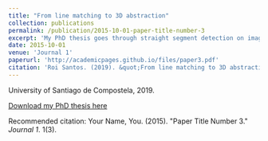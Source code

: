 ```yaml
---
title: "From line matching to 3D abstraction"
collection: publications
permalink: /publication/2015-10-01-paper-title-number-3
excerpt: 'My PhD thesis goes through straight segment detection on images, all the way through matching them between images, up to the automated creation of 3D representations from these detected primitives. My contributions have applicability in the detection of shapes in images, feature matching and Structure-From-Motion based on groups of images.'
date: 2015-10-01
venue: 'Journal 1'
paperurl: 'http://academicpages.github.io/files/paper3.pdf'
citation: 'Roi Santos. (2019). &quot;From line matching to 3D abstraction.&quot; <i>Journal 1</i>. 1(3).'
---
```

University of Santiago de Compostela, 2019.

[Download my PhD thesis here](http://citius.usc.es/sites/default/files/tesis/Tese_RoiSantos.pdf)

Recommended citation: Your Name, You. (2015). "Paper Title Number 3." <i>Journal 1</i>. 1(3).
